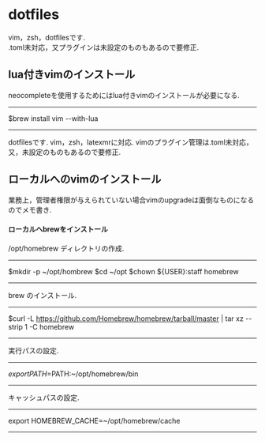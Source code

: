 # dotfiles
vim，zsh，dotfilesです.  
.toml未対応，又プラグインは未設定のものもあるので要修正.  


## lua付きvimのインストール
neocompleteを使用するためにはlua付きvimのインストールが必要になる.
  

***
$brew install vim --with-lua
***


dotfilesです.
vim，zsh，latexmrに対応.
vimのプラグイン管理は.toml未対応，又，未設定のものもあるので要修正.


## ローカルへのvimのインストール

業務上，管理者権限が与えられていない場合vimのupgradeは面倒なものになるのでメモ書き.  

#### ローカルへbrewをインストール
/opt/homebrew ディレクトリの作成.

***
$mkdir -p ~/opt/hombrew
$cd ~/opt
$chown ${USER}:staff homebrew
***

brew のインストール.  

***
$curl -L https://github.com/Homebrew/homebrew/tarball/master | tar xz --strip 1 -C homebrew
***

実行パスの設定.  
***
$export PATH=$PATH:~/opt/homebrew/bin
***

キャッシュパスの設定.  
***
export HOMEBREW_CACHE=~/opt/homebrew/cache
***
